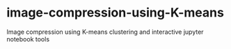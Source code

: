 # image-compression-using-K-means
Image compression using K-means clustering and interactive jupyter notebook tools

